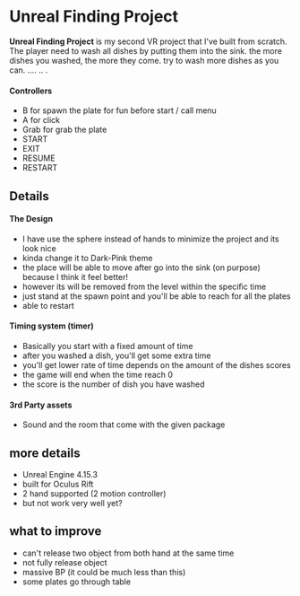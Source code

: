 ﻿# Unreal Finding Project

**Unreal Finding Project** is my second VR project that I've built from scratch.
The player need to wash all dishes by putting them into the sink.
the more dishes you washed, the more they come.
try to wash more dishes as you can.
....
..
.
#### Controllers
- B for spawn the plate for fun before start / call menu
- A for click
- Grab for grab the plate
- START
- EXIT
- RESUME
- RESTART

## Details
#### The Design
- I have use the sphere instead of hands to minimize the project and its look nice
- kinda change it to Dark-Pink theme
- the place will be able to move after go into the sink (on purpose) because I think it feel better!
- however its will be removed from the level within the specific time
- just stand at the spawn point and you'll be able to reach for all the plates
- able to restart

#### Timing system (timer)
- Basically you start with a fixed amount of time
- after you washed a dish, you'll get some extra time
- you'll get lower rate of time depends on the amount of the dishes scores
- the game will end when the time reach 0
- the score is the number of dish you have washed

#### 3rd Party assets
- Sound and the room that come with the given package

## more details
- Unreal Engine 4.15.3
- built for Oculus Rift
- 2 hand supported (2 motion controller)
- but not work very well yet?

## what to improve
- can't release two object from both hand at the same time
- not fully release object
- massive BP (it could be much less than this)
- some plates go through table
